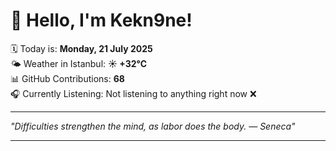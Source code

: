 # 👋 Hello, I'm Kekn9ne!

🗓️ Today is: **Monday, 21 July 2025**  
🌤️ Weather in Istanbul: **☀️   +32°C**  
📊 GitHub Contributions: **68**  
🎧 Currently Listening: Not listening to anything right now ❌

---

_"Difficulties strengthen the mind, as labor does the body.   — *Seneca*"_

---
